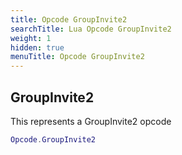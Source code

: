 ```yaml
---
title: Opcode GroupInvite2
searchTitle: Lua Opcode GroupInvite2
weight: 1
hidden: true
menuTitle: Opcode GroupInvite2
---
```

## GroupInvite2

This represents a GroupInvite2 opcode
```lua
Opcode.GroupInvite2
```